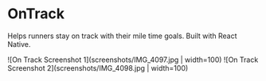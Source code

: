 # OnTrack
Helps runners stay on track with their mile time goals. Built with React Native.

![On Track Screenshot 1](screenshots/IMG_4097.jpg | width=100)
![On Track Screenshot 2](screenshots/IMG_4098.jpg | width=100)
